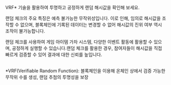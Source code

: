 VRF\* 기술을 활용하여 투명하고 공정하게 랜덤 해시값을 확인해 보세요.   

랜덤 체크의 주요 특징은 예측 불가능한 무작위성입니다. 이로 인해, 임의로 해시값을 조작할 수 없으며, 블록체인에 기록된 데이터는 변경할 수 없어 해시값의 진위 여부 역시 조작이 불가능합니다.

랜덤 체크를 사용하여 게임 아이템 가차 시스템, 다양한 이벤트 활동에 활용할 수 있으며, 공정하게 실행할 수 있습니다.랜덤 체크를 활용한 경우, 참여자들이 해시값을 직접 빠르게 검증할 수 있어 결과에 대한 신뢰를 높입니다.

<br />
*VRF(Verifiable Random Function): 블록체인을 이용해 온체인 상에서 검증 가능한 무작위 수를 생성, 랜덤 추첨의 투명성을 보장
